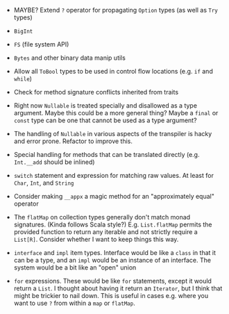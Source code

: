 * MAYBE? Extend `?` operator for propagating `Option` types (as well as `Try` types)
* `BigInt`
* `FS` (file system API)
* `Bytes` and other binary data manip utils
* Allow all `ToBool` types to be used in control flow locations (e.g. `if` and `while`)
* Check for method signature conflicts inherited from traits
* Right now `Nullable` is treated specially and disallowed as a type argument.
    Maybe this could be a more general thing? Maybe a `final` or `const` type can be one
    that cannot be used as a type argument?
* The handling of `Nullable` in various aspects of the transpiler is hacky and error prone.
    Refactor to improve this.
* Special handling for methods that can be translated directly (e.g. `Int.__add`
    should be inlined)
* `switch` statement and expression for matching raw values.
    At least for `Char`, `Int`, and `String`
* Consider making `__appx` a magic method for an "approximately equal" operator

* The `flatMap` on collection types generally don't match monad signatures.
    (Kinda follows Scala style?)
    E.g. `List.flatMap` permits the provided function to return any iterable
    and not strictly require a `List[R]`.
    Consider whether I want to keep things this way.

* `interface` and `impl` item types.
    Interface would be like a `class` in that it can be a type,
    and an `impl` would be an instance of an interface.
    The system would be a bit like an "open" union

* `for` expressions.
    These would be like `for` statements, except it would return
    a `List`.
    I thought about having it return an `Iterator`, but I think
    that might be trickier to nail down.
    This is useful in cases e.g. where you want to use `?` from within
    a `map` or `flatMap`.
